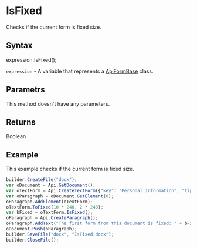 # IsFixed

Checks if the current form is fixed size.

## Syntax

expression.IsFixed();

`expression` - A variable that represents a [ApiFormBase](../ApiFormBase.md) class.

## Parametrs

This method doesn't have any parameters.

## Returns

Boolean

## Example

This example checks if the current form is fixed size.

```javascript
builder.CreateFile("docx");
var oDocument = Api.GetDocument();
var oTextForm = Api.CreateTextForm({"key": "Personal information", "tip": "Enter your first name", "required": true, "placeholder": "First name", "comb": true, "maxCharacters": 10, "cellWidth": 3, "multiLine": false, "autoFit": false});
var oParagraph = oDocument.GetElement(0);
oParagraph.AddElement(oTextForm);
oTextForm.ToFixed(10 * 240, 2 * 240);
var bFixed = oTextForm.IsFixed();
oParagraph = Api.CreateParagraph();
oParagraph.AddText("The first form from this document is fixed: " + bFixed);
oDocument.Push(oParagraph);
builder.SaveFile("docx", "IsFixed.docx");
builder.CloseFile();
```